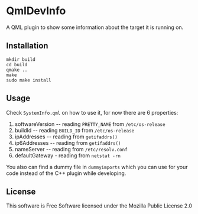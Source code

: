 QmlDevInfo
==========

A QML plugin to show some information about the target it is running on.

## Installation

    mkdir build
    cd build
    qmake ..
    make
    sudo make install

## Usage

Check `SystemInfo.qml` on how to use it, for now there are 6 properties:

1. softwareVersion -- reading `PRETTY_NAME` from `/etc/os-release`
2. buildId -- reading `BUILD_ID` from `/etc/os-release`
2. ipAddresses -- reading from `getifaddrs()`
3. ip6Addresses -- reading from `getifaddrs()`
4. nameServer -- reading from `/etc/resolv.conf`
5. defaultGateway - reading from `netstat -rn`

You also can find a dummy file in `dummyimports` which you can use for
your code instead of the C++ plugin while developing.

## License

This software is Free Software licensed under the Mozilla Public License 2.0

